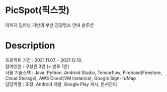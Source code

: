 # PicSpot(픽스팟)
이미지 딥러닝 기반의 부산 관광명소 안내 솔루션

# Description
프로젝트 기간 : 2021.11.07. - 2021.12.10.<br/>
참여인원 : 구성원 3인 (+ 멘토 1인)<br/>
사용 기술스택 : Java, Python, Android Studio, Tensorflow, Firebase(Firestore, Cloud Storage), AWS Cloud(VM Instance), Google Sign-in/Map<br/>
담당역할 : 조장, Android 개발, Google Play 게시, 문서관리
